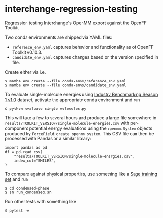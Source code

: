 # interchange-regression-testing
Regression testing Interchange's OpenMM export against the OpenFF Toolkit

Two conda environments are shipped via YAML files:
  * `reference_env.yaml` captures behavior and functionality as of OpenFF Toolkit v0.10.3.
  * `candidate_env.yaml` captures changes based on the version specified in file.

Create either via i.e.

```
$ mamba env create --file conda-envs/reference_env.yaml
$ mamba env create --file conda-envs/candidate_env.yaml
```

To evaluate single-molecule energies using [Industry Benchmarking Season 1 v1.0](https://github.com/openforcefield/qca-dataset-submission/tree/master/submissions/2021-03-30-OpenFF-Industry-Benchmark-Season-1-v1.0#readme) dataset, activate the appropriate conda environment and run
```
$ python evaluate-single-molecules.py
```

This will take a few to several hours and produce a large file somewhere in `results/TOOLKIT_VERSION/single-molecule-energies.csv` with per-component potential energy
evaluations using the `openmm.System` objects produced by `ForceField.create_openmm_system`. This
CSV file can then be processed with Pandas or a similar library:

```python3
import pandas as pd
df = pd.read_csv(
    "results/TOOLKIT_VERSION/single-molecule-energies.csv",
    index_col="SMILES",
)
```

To compare against physical properties, use something like a [Sage training
set](https://github.com/openforcefield/openff-sage/blob/main/data-set-curation/physical-property/optimizations/data-sets/sage-train-v1.json) and run
```
$ cd condensed-phase
$ sh run_condensed.sh
```

Run other tests with something like
```
$ pytest -v
```

